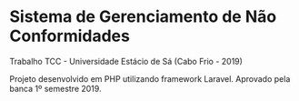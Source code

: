 # Sistema de Gerenciamento de Não Conformidades
Trabalho TCC - Universidade Estácio de Sá (Cabo Frio - 2019)

Projeto desenvolvido em PHP utilizando framework Laravel.  Aprovado pela banca 1º semestre 2019.
